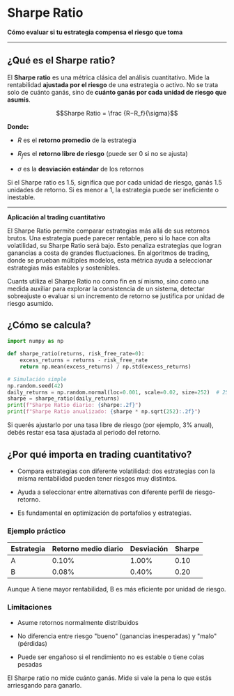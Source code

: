 # Sharpe Ratio

**Cómo evaluar si tu estrategia compensa el riesgo que toma**

***

## ¿Qué es el Sharpe ratio?

El **Sharpe ratio** es una métrica clásica del análisis cuantitativo. Mide la rentabilidad **ajustada por el riesgo** de una estrategia o activo. No se trata solo de cuánto ganás, sino de **cuánto ganás por cada unidad de riesgo que asumís**.

$$Sharpe Ratio = \frac {R−R_f}{\sigma}$$

**Donde:**

* $R$ es el **retorno promedio** de la estrategia

* $R_f$​ es el **retorno libre de riesgo** (puede ser 0 si no se ajusta)

* $\sigma$ es la **desviación estándar** de los retornos

 Si el Sharpe ratio es 1.5, significa que por cada unidad de riesgo, ganás 1.5 unidades de retorno. Si es menor a 1, la estrategia puede ser ineficiente o inestable.

***

**Aplicación al trading cuantitativo**

El Sharpe Ratio permite comparar estrategias más allá de sus retornos brutos. Una estrategia puede parecer rentable, pero si lo hace con alta volatilidad, su Sharpe Ratio será bajo. Esto penaliza estrategias que logran ganancias a costa de grandes fluctuaciones. En algoritmos de trading, donde se prueban múltiples modelos, esta métrica ayuda a seleccionar estrategias más estables y sostenibles.

Cuants utiliza el Sharpe Ratio no como fin en sí mismo, sino como una medida auxiliar para explorar la consistencia de un sistema, detectar sobreajuste o evaluar si un incremento de retorno se justifica por unidad de riesgo asumido.

## ¿Cómo se calcula?

```python
import numpy as np

def sharpe_ratio(returns, risk_free_rate=0):
    excess_returns = returns - risk_free_rate
    return np.mean(excess_returns) / np.std(excess_returns)

# Simulación simple
np.random.seed(42)
daily_returns = np.random.normal(loc=0.001, scale=0.02, size=252)  # 252 días
sharpe = sharpe_ratio(daily_returns)
print(f"Sharpe Ratio diario: {sharpe:.2f}")
print(f"Sharpe Ratio anualizado: {sharpe * np.sqrt(252):.2f}")

```

Si querés ajustarlo por una tasa libre de riesgo (por ejemplo, 3% anual), debés restar esa tasa ajustada al periodo del retorno.

## ¿Por qué importa en trading cuantitativo?

* Compara estrategias con diferente volatilidad: dos estrategias con la misma rentabilidad pueden tener riesgos muy distintos.

* Ayuda a seleccionar entre alternativas con diferente perfil de riesgo-retorno.

* Es fundamental en optimización de portafolios y estrategias.

### Ejemplo práctico

|Estrategia	|Retorno medio diario	|Desviación	|Sharpe |
|----------|-------------------|----------|-------|
|A	|0.10%	|1.00%	|0.10 |
|B	|0.08%	|0.40%	|0.20|

Aunque A tiene mayor rentabilidad, B es más eficiente por unidad de riesgo.

### Limitaciones

* Asume retornos normalmente distribuidos

* No diferencia entre riesgo "bueno" (ganancias inesperadas) y "malo" (pérdidas)

* Puede ser engañoso si el rendimiento no es estable o tiene colas pesadas

El Sharpe ratio no mide cuánto ganás. Mide si vale la pena lo que estás arriesgando para ganarlo.

